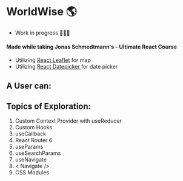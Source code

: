 # WorldWise 🌎

- Work in progress 👩🏾‍💻

#### Made while taking Jonas Schmedtmann's - Ultimate React Course

- Utilizing <a href="https://react-leaflet.js.org/">React Leaflet</a> for map
- Utilizing <a href="https://reactdatepicker.com/">React Datepicker </a> for date picker

## A User can:

## Topics of Exploration:

1. Custom Context Provider with useReducer
2. Custom Hooks
3. useCallback
4. React Router 6
5. useParams
6. useSearchParams
7. useNavigate
8. < Navigate />
9. CSS Modules
